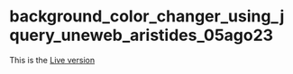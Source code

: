 # background_color_changer_using_jquery_uneweb_aristides_05ago23

This is the [Live version](https://aristides1000.github.io/background_color_changer_using_jquery_uneweb_aristides_05ago23/)

